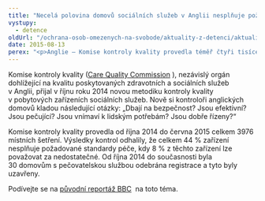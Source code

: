 ```yaml
---
title: "Necelá polovina domovů sociálních služeb v Anglii nesplňuje požadované standardy"
vystupy:
  - detence
oldUrl: "/ochrana-osob-omezenych-na-svobode/aktuality-z-detenci/aktuality-z-detenci-2015/necela-polovina-domovu-socialnich-sluzeb-v-anglii-nesplnuje-pozadovane-standardy/"
date: 2015-08-13
perex: "<p>Anglie – Komise kontroly kvality provedla téměř čtyři tisíce místních šetření. Odhalila přitom, že 44 % zařízení nesplňuje požadované standardy péče.</p>"
---
```


<!-- imported from the old website -->

<p class="MsoNormal">Komise kontroly kvality (<a title="Otevření do nového okna" href="http://www.cqc.org.uk" target="_blank">Care Quality Commission</a> ), nezávislý orgán
dohlížející na kvalitu poskytovaných zdravotních a sociálních služeb v Anglii,
přijal v říjnu roku 2014 novou metodiku kontroly kvality v pobytových
zařízeních sociálních služeb. Nově si kontroloři anglických domovů kladou
následující otázky: „Dbají na bezpečnost? Jsou efektivní? Jsou pečující? Jsou
vnímaví k lidským potřebám? Jsou dobře řízeny?“ </p>

<p class="MsoNormal">Komise kontroly kvality provedla od října 2014 do června
2015 celkem 3976 místních šetření. Výsledky kontrol odhalily, že celkem 44 %
zařízení nesplňuje požadované standardy péče, kdy 8 % z těchto zařízení
lze považovat za nedostatečné. Od října 2014 do současnosti byla 30 domovům s pečovatelskou
službou odebrána registrace a tyto byly uzavřeny. </p>

<p class="MsoNormal">Podívejte se na <a title="Otevření do nového okna" href="http://www.bbc.com/news/health-33195604" target="_blank">původní reportáž BBC</a>  na toto téma.</p>
